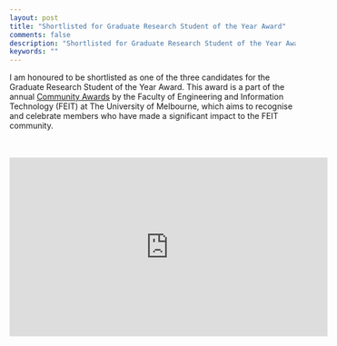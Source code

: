 ```yaml
---
layout: post
title: "Shortlisted for Graduate Research Student of the Year Award"
comments: false
description: "Shortlisted for Graduate Research Student of the Year Award"
keywords: ""
---
```


I am honoured to be shortlisted as one of the three candidates for the Graduate Research Student of the Year Award. This award is a part of the annual <a href="https://eng.unimelb.edu.au/students/coursework/life-beyond/community-awards">Community Awards</a> by the Faculty of Engineering and Information Technology (FEIT) at The University of Melbourne, which aims to recognise and celebrate members who have made a significant impact to the FEIT community. 

<br/>
<br/>
<div class="video-container"><iframe width="560" height="315" src="https://www.youtube.com/embed/R_0cruKNBuw" title="YouTube video player" frameborder="0" allow="accelerometer; autoplay; clipboard-write; encrypted-media; gyroscope; picture-in-picture" allowfullscreen></iframe></div>
